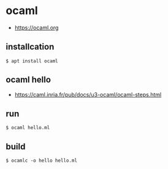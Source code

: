 # ocaml

* https://ocaml.org


## installcation

```
$ apt install ocaml
```


## ocaml hello

* https://caml.inria.fr/pub/docs/u3-ocaml/ocaml-steps.html


## run

```
$ ocaml hello.ml
```

## build

```
$ ocamlc -o hello hello.ml
```

